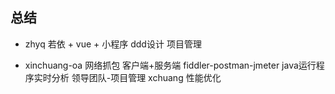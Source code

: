 ## 总结
- zhyq
若依 + vue + 小程序
ddd设计
项目管理

- xinchuang-oa
网络抓包 客户端+服务端  fiddler-postman-jmeter
java运行程序实时分析
领导团队-项目管理
xchuang 性能优化
